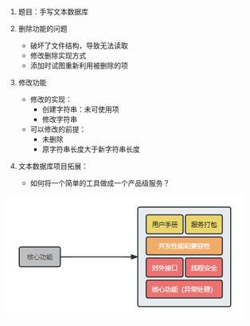 1. 题目：手写文本数据库

2. 删除功能的问题

    + 破坏了文件结构，导致无法读取
    + 修改删除实现方式
    + 添加时试图重新利用被删除的项

3. 修改功能

    + 修改的实现：
      + 创建字符串：未可使用项
      + 修改字符串
    + 可以修改的前提：
      + 未删除
      + 原字符串长度大于新字符串长度

4. 文本数据库项目拓展：

    + 如何将一个简单的工具做成一个产品级服务？

![服务架构](%E6%9C%8D%E5%8A%A1%E6%9E%B6%E6%9E%84.png)